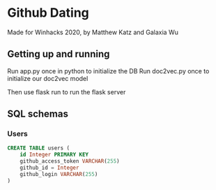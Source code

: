 # Github Dating

Made for Winhacks 2020, by Matthew Katz and Galaxia Wu


## Getting up and running

Run app.py once in python to initialize the DB
Run doc2vec.py once to initialize our doc2vec model

Then use flask run to run the flask server


## SQL schemas

### Users

```sql
CREATE TABLE users (
    id Integer PRIMARY KEY
    github_access_token VARCHAR(255)
    github_id = Integer
    github_login VARCHAR(255)
)
```